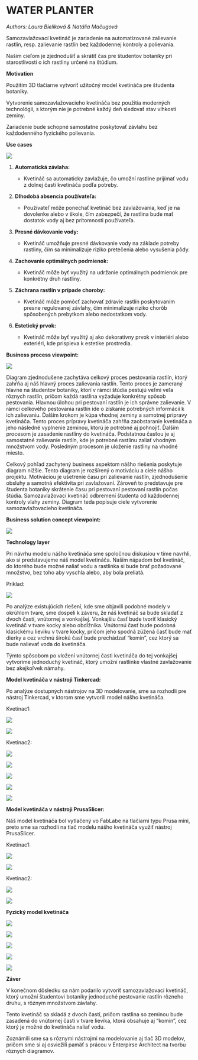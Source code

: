 
# **WATER PLANTER**
*Authors: Laura Bieliková & Natália Mačugová*

Samozavlažovací kvetináč je zariadenie na automatizované zalievanie rastlín, resp. zalievanie rastlín bez každodennej kontroly a polievania.

Našim cieľom je zjednodušiť a skrátiť čas pre študentov botaniky pri starostlivosti o ich rastliny určené na štúdium.

**Motivation**

Použitím 3D tlačiarne vytvoriť užitočný model kvetináča pre študenta botaniky.

Vytvorenie samozavlažovacieho kvetináča bez použitia moderných technológií, s ktorým nie je potrebné každý deň sledovať stav vlhkosti zeminy.

Zariadenie bude schopné samostatne poskytovať závlahu bez každodenného fyzického polievania.

**Use cases**

![](./images/use-cases.png)

1.  **Automatická závlaha:**
    
    -   Kvetináč sa automaticky zavlažuje, čo umožní rastline prijímať vodu z dolnej časti kvetináča podľa potreby.
        
2.  **Dlhodobá absencia používateľa:**
    
    -   Používateľ môže ponechať kvetináč bez zavlažovania, keď je na dovolenke alebo v škole, čím zabezpečí, že rastlina bude mať dostatok vody aj bez prítomnosti používateľa.
        
3.  **Presné dávkovanie vody:**
    
    -   Kvetináč umožňuje presné dávkovanie vody na základe potreby rastliny, čím sa minimalizuje riziko pretečenia alebo vysušenia pôdy.
        
4.  **Zachovanie optimálnych podmienok:**
    
    -   Kvetináč môže byť využitý na udržanie optimálnych podmienok pre konkrétny druh rastliny.
        
5.  **Záchrana rastlín v prípade choroby:**
    
    -   Kvetináč môže pomôcť zachovať zdravie rastlín poskytovaním presne regulovanej závlahy, čím minimalizuje riziko chorôb spôsobených prebytkom alebo nedostatkom vody.
        
6.  **Estetický prvok:**
    
    -   Kvetináč môže byť využitý aj ako dekoratívny prvok v interiéri alebo exteriéri, kde prispieva k estetike prostredia.
        

**Business process viewpoint:**

![](./images/business-process.png)

Diagram zjednodušene zachytáva celkový proces pestovania rastlín, ktorý zahŕňa aj náš hlavný proces zalievania rastlín. Tento proces je zameraný hlavne na študentov botaniky, ktorí v rámci štúdia pestujú veľmi veľa rôznych rastlín, pričom každá rastlina vyžaduje konkrétny spôsob pestovania. Hlavnou úlohou pri pestovaní rastlín je ich správne zalievanie. V rámci celkového pestovania rastlín ide o získanie potrebných informácií k ich zalievaniu. Ďalším krokom je kúpa vhodnej zeminy a samotnej prípravy kvetináča. Tento proces prípravy kvetináča zahŕňa zaobstaranie kvetináča a jeho následné vyplnenie zeminou, ktorú je potrebné aj pohnojiť. Ďalším procesom je zasadenie rastliny do kvetináča. Podstatnou časťou je aj samostatné zalievanie rastlín, kde je potrebné rastlinu zaliať vhodným množstvom vody. Posledným procesom je uloženie rastliny na vhodné miesto.

Celkový pohľad zachytený business aspektom nášho riešenia poskytuje diagram nižšie. Tento diagram je rozšírený o motiváciu a ciele nášho projektu. Motiváciou je ušetrenie času pri zalievanie rastlín, zjednodušenie obsluhy a samotná efektivita pri zavlažovaní. Zároveň to predstavuje pre študenta botaniky skrátenie času pri pestovaní pestovaní rastlín počas štúdia. Samozavlažovací kvetináč odbremení študenta od každodennej kontroly vlahy zeminy. Diagram teda popisuje ciele vytvorenie samozavlažovacieho kvetináča.

**Business solution concept viewpoint:**

![](./images/business-solution-concept.png)

**Technology layer**

Pri návrhu modelu nášho kvetináča sme spoločnou diskusiou v tíme navrhli, ako si predstavujeme náš model kvetináča. Naším nápadom bol kvetináč, do ktorého bude možné naliať vodu a rastlinka si bude brať požadované množstvo, bez toho aby vyschla alebo, aby bola preliatá.

Príklad:

![](./images/example.jpeg)

Po analýze existujúcich riešení, kde sme objavili podobné modely v okrúhlom tvare, sme dospeli k záveru, že náš kvetináč sa bude skladať z dvoch častí, vnútornej a vonkajšej. Vonkajšiu časť bude tvoriť klasický kvetináč v tvare kocky alebo obdĺžnika. Vnútornú časť bude podobná klasickému lieviku v tvare kocky, pričom jeho spodná zúžená časť bude mať dierky a cez vrchnú širokú časť bude prechádzať “komín”, cez ktorý sa bude nalievať voda do kvetináča.

Týmto spôsobom po vložení vnútornej časti kvetináča do tej vonkajšej vytvoríme jednoduchý kvetináč, ktorý umožní rastlinke vlastné zavlažovanie bez akejkoľvek námahy.

**Model kvetináča v nástroji Tinkercad:**

Po analýze dostupných nástrojov na 3D modelovanie, sme sa rozhodli pre nástroj Tinkercad, v ktorom sme vytvorili model nášho kvetináča.

Kvetinac1:

![](./images/waterplanter11.png)

![](./images/waterplanter12.png)

Kvetinac2:

![](./images/waterplanter21.png)

![](./images/waterplanter22.png)

![](./images/waterplanter23.png)

![](./images/waterplanter24.png)

![](./images/waterplanter25.png)

**Model kvetináča v nástroji PrusaSlicer:**

Náš model kvetináča bol vytlačený vo FabLabe na tlačiarni typu Prusa mini, preto sme sa rozhodli na tlač modelu nášho kvetináča využiť nástroj PrusaSlicer.

Kvetinac1:

![](./images/waterplanter11-prusa.png)

![](./images/waterplanter12-prusa.png)

Kvetinac2:

![](./images/waterplanter21-prusa.png)

![](./images/waterplanter22-prusa.png)

**Fyzický model kvetináča**

![](./images/waterplanter1.jpeg)

![](./images/waterplanter2.jpeg)

![](./images/waterplanter3.jpeg)

![](./images/waterplanter4.jpeg)

![](./images/waterplanter-video.gif)


**Záver**

V konečnom dôsledku sa nám podarilo vytvoriť samozavlažovací kvetináč, ktorý umožní študentovi botaniky jednoduché pestovanie rastlín rôzneho druhu, s rôznym množstvom závlahy.

Tento kvetináč sa skladá z dvoch častí, pričom rastlina so zeminou bude zasadená do vnútornej časti v tvare lievika, ktorá obsahuje aj “komín”, cez ktorý je možné do kvetináča naliať vodu.

Zoznámili sme sa s rôznymi nástrojmi na modelovanie aj tlač 3D modelov, pričom sme si aj osviežili pamäť s prácou v Enterpirse Architect na tvorbu rôznych diagramov.
